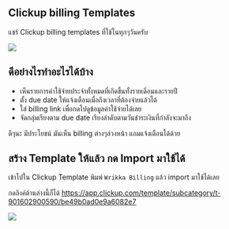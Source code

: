 ## Clickup billing Templates

แชร์ Clickup billing templates ที่ใช้ในทุกๆวันครับ

![](https://res.cloudinary.com/dc54nmhwq/image/upload/f_auto/v1717982179/wrikka-obsidian/fandtqhb5a5i5noimxvo.webp)

## ดีอย่างไรทำอะไรได้บ้าง

- เห็นรายการค่าใช้จ่ายประจำทั้งหมดที่เกิดขึ้นทั้งรายเดือนและรายปี
- ตั้ง due date ให้แจ้งเตือนเมื่อถึงเวลาที่ต้องจ่ายแล้วได้
- ใส่ billing link เพื่อกดไปดูข้อมูลค่าใช้จ่ายได้เลย
- จัดกลุ่มเรียงตาม due date เรียงลำดับตามวันชำระเงินที่กำลังจะมาถึง

ดีๆนะ มีประโยชน์ มันเห็น billing ต่างๆล่วงหน้า แถมแจ้งเตือนได้ด้วย

## สร้าง Template ให้แล้ว กด Import มาใช้ได้

เข้าไปใน Clickup Template พิมพ์ `Wrikka Billing` แล้ว import มาใช้ได้เลย

กดลิงค์ด้านล่างนี้ก็ได้
https://app.clickup.com/template/subcategory/t-901602900590/be49b0ad0e9a6082e7

![](https://res.cloudinary.com/dc54nmhwq/image/upload/f_auto/v1717983068/wrikka-obsidian/u2fw1nedfydjoue90uwt.webp)
